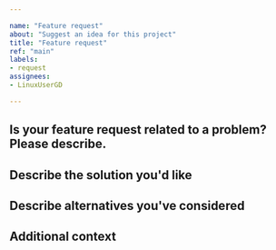 ```yaml
---

name: "Feature request"
about: "Suggest an idea for this project"
title: "Feature request"
ref: "main"
labels:
- request
assignees:
- LinuxUserGD

---
```


## Is your feature request related to a problem? Please describe.

<!-- A clear and concise description of what the problem is. Ex. I'm always frustrated when [...] -->


## Describe the solution you'd like

<!-- A clear and concise description of what you want to happen. -->


## Describe alternatives you've considered

<!-- A clear and concise description of any alternative solutions or features you've considered. -->


## Additional context

<!-- Add any other context or screenshots about the feature request here. -->
